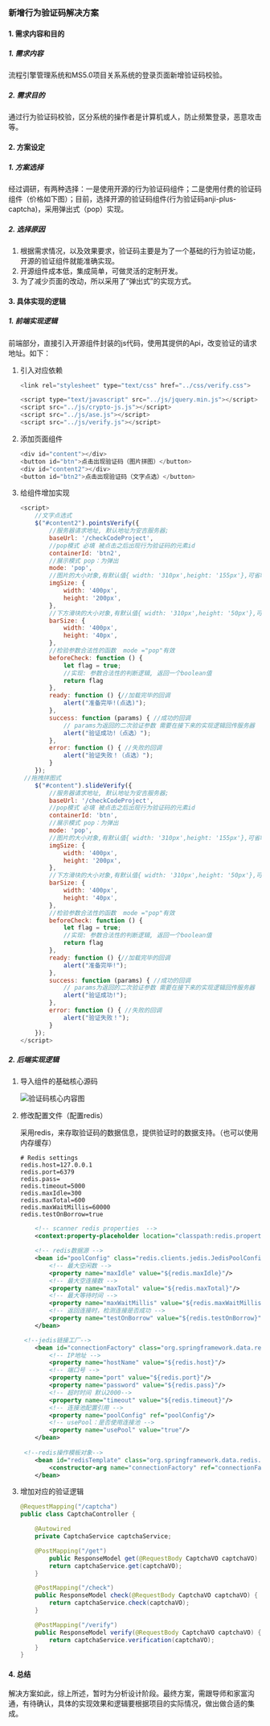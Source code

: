 ### 新增行为验证码解决方案

#### 1. 需求内容和目的

##### 1. 需求内容

流程引擎管理系统和MS5.0项目关系系统的登录页面新增验证码校验。

##### 2. 需求目的

通过行为验证码校验，区分系统的操作者是计算机或人，防止频繁登录，恶意攻击等。

#### 2. 方案设定

##### 1. 方案选择

经过调研，有两种选择：一是使用开源的行为验证码组件；二是使用付费的验证码组件（价格如下图）；目前，选择开源的验证码组件(行为验证码anji-plus-captcha)，采用弹出式（pop）实现。

##### 2. 选择原因

1. 根据需求情况，以及效果要求，验证码主要是为了一个基础的行为验证功能，开源的验证组件就能准确实现。
2. 开源组件成本低，集成简单，可做灵活的定制开发。
3. 为了减少页面的改动，所以采用了“弹出式”的实现方式。

#### 3. 具体实现的逻辑

##### 1. 前端实现逻辑

前端部分，直接引入开源组件封装的js代码，使用其提供的Api，改变验证的请求地址。如下：

1. 引入对应依赖

   ```javascript
   <link rel="stylesheet" type="text/css" href="../css/verify.css">
   
   <script type="text/javascript" src="../js/jquery.min.js"></script>
   <script src="../js/crypto-js.js"></script>
   <script src="../js/ase.js"></script>
   <script src="../js/verify.js"></script>
   ```

2. 添加页面组件

   ```javascript
   <div id="content"></div>
   <button id="btn">点击出现验证码（图片拼图）</button>
   <div id="content2"></div>
   <button id="btn2">点击出现验证码（文字点选）</button>
   ```

3. 给组件增加实现

   ```javascript
   <script>
       //文字点选式
       $("#content2").pointsVerify({
           //服务器请求地址, 默认地址为安吉服务器;
           baseUrl: '/checkCodeProject',
           //pop模式 必填 被点击之后出现行为验证码的元素id
           containerId: 'btn2',
           //展示模式 pop：为弹出
           mode: 'pop',
           //图片的大小对象,有默认值{ width: '310px',height: '155px'},可省略
           imgSize: {
               width: '400px',
               height: '200px',
           },
           //下方滑块的大小对象,有默认值{ width: '310px',height: '50px'},可省略
           barSize: {
               width: '400px',
               height: '40px',
           },
           //检验参数合法性的函数  mode ="pop"有效
           beforeCheck: function () {
               let flag = true;
               //实现: 参数合法性的判断逻辑, 返回一个boolean值
               return flag
           },
           ready: function () {//加载完毕的回调
               alert("准备完毕!(点选)");
           },
           success: function (params) { //成功的回调
               // params为返回的二次验证参数 需要在接下来的实现逻辑回传服务器
               alert("验证成功!（点选）");
           },
           error: function () { //失败的回调
               alert("验证失败！（点选）");
           }
       });
   	//拖拽拼图式
       $("#content").slideVerify({
           //服务器请求地址, 默认地址为安吉服务器;
           baseUrl: '/checkCodeProject',
           //pop模式 必填 被点击之后出现行为验证码的元素id
           containerId: 'btn',
           //展示模式 pop：为弹出
           mode: 'pop',
           //图片的大小对象,有默认值{ width: '310px',height: '155px'},可省略
           imgSize: {
               width: '400px',
               height: '200px',
           },
           //下方滑块的大小对象,有默认值{ width: '310px',height: '50px'},可省略
           barSize: {
               width: '400px',
               height: '40px',
           },
           //检验参数合法性的函数  mode ="pop"有效
           beforeCheck: function () {
               let flag = true;
               //实现: 参数合法性的判断逻辑, 返回一个boolean值
               return flag
           },
           ready: function () {//加载完毕的回调
               alert("准备完毕!");
           },
           success: function (params) { //成功的回调
               // params为返回的二次验证参数 需要在接下来的实现逻辑回传服务器
               alert("验证成功!");
           },
           error: function () { //失败的回调
               alert("验证失败！");
           }
       });
   </script>
   ```

##### 2. 后端实现逻辑

1. 导入组件的基础核心源码

   ![验证码核心内容图](C:\Users\jtwu5\Desktop\Notes\pic\验证码核心内容图.png)

2. 修改配置文件（配置redis）

   采用redis，来存取验证码的数据信息，提供验证时的数据支持。（也可以使用内存缓存）

   ```properties
   # Redis settings
   redis.host=127.0.0.1
   redis.port=6379
   redis.pass=
   redis.timeout=5000
   redis.maxIdle=300
   redis.maxTotal=600
   redis.maxWaitMillis=60000
   redis.testOnBorrow=true
   ```

   ```xml
       <!-- scanner redis properties  -->
       <context:property-placeholder location="classpath:redis.properties"/>
   
       <!-- redis数据源 -->
       <bean id="poolConfig" class="redis.clients.jedis.JedisPoolConfig">
           <!-- 最大空闲数 -->
           <property name="maxIdle" value="${redis.maxIdle}"/>
           <!-- 最大空连接数 -->
           <property name="maxTotal" value="${redis.maxTotal}"/>
           <!-- 最大等待时间 -->
           <property name="maxWaitMillis" value="${redis.maxWaitMillis}"/>
           <!-- 返回连接时，检测连接是否成功 -->
           <property name="testOnBorrow" value="${redis.testOnBorrow}"/>
       </bean>
   
   	<!--jedis链接工厂-->
       <bean id="connectionFactory" class="org.springframework.data.redis.connection.jedis.JedisConnectionFactory">
           <!-- IP地址 -->
           <property name="hostName" value="${redis.host}"/>
           <!-- 端口号 -->
           <property name="port" value="${redis.port}"/>
           <property name="password" value="${redis.pass}"/>
           <!-- 超时时间 默认2000-->
           <property name="timeout" value="${redis.timeout}"/>
           <!-- 连接池配置引用 -->
           <property name="poolConfig" ref="poolConfig"/>
           <!-- usePool：是否使用连接池 -->
           <property name="usePool" value="true"/>
       </bean>
   	
   	<!--redis操作模板对象-->
       <bean id="redisTemplate" class="org.springframework.data.redis.core.StringRedisTemplate">
           <constructor-arg name="connectionFactory" ref="connectionFactory"/>
       </bean>
   ```

3. 增加对应的验证逻辑

   ```java
   @RequestMapping("/captcha")
   public class CaptchaController {
   
       @Autowired
       private CaptchaService captchaService;
   
       @PostMapping("/get")
           public ResponseModel get(@RequestBody CaptchaVO captchaVO) {
           return captchaService.get(captchaVO);
       }
   
       @PostMapping("/check")
       public ResponseModel check(@RequestBody CaptchaVO captchaVO) {
           return captchaService.check(captchaVO);
       }
   
       @PostMapping("/verify")
       public ResponseModel verify(@RequestBody CaptchaVO captchaVO) {
           return captchaService.verification(captchaVO);
       }
   }
   ```

#### 4. 总结

解决方案如此，综上所述，暂时为分析设计阶段。最终方案，需跟导师和家富沟通，有待确认，具体的实现效果和逻辑要根据项目的实际情况，做出做合适的集成。